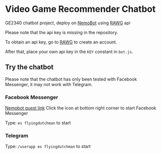 # Video Game Recommender Chatbot

GE2340 chatbot project, deploy on [NemoBot](https://nemo.algebragame.app) using [RAWG](https://rawg.io/apidocs) api

Please note that the api key is missing in the repository.

To obtain an api key, go to [RAWG](https://rawg.io/apidocs) to create an account.

After that, place your own api key in the `KEY` constant in `bot.js`.

## Try the chatbot

Please note that the chatbot has only been tested with Facebook Messenger, it may not work with Telegram.

### Facebook Messenger

[Nemobot guest link](https://nemo.algebragame.app)
Click the icon at bottom right corner to start Facebook Messenger

Type: `es flyingdutchman` to start

### Telegram

Type: `/userapp es flyingdutchman` to start
